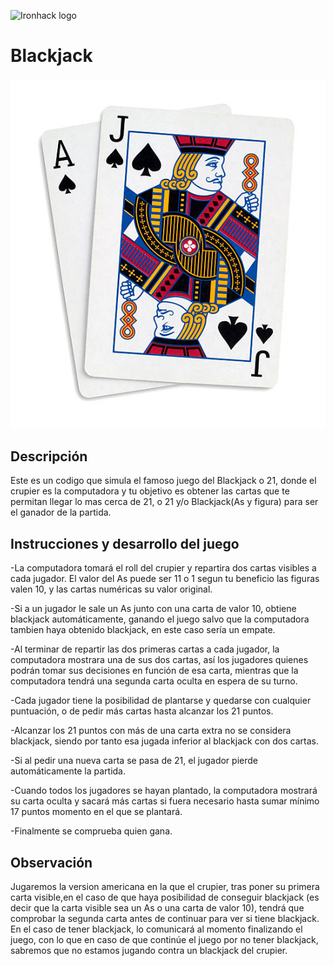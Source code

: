 ![Ironhack logo](https://i.imgur.com/1QgrNNw.png)

# Blackjack
##### ![](https://github.com/Tan30s/Blackjack/blob/main/imagenes/blackjack1.png)

## Descripción 
Este es un codigo que simula el famoso juego del Blackjack o 21, donde el crupier es la computadora y tu objetivo es obtener las cartas que te permitan llegar lo mas cerca de 21, o 21 y/o Blackjack(As y figura) para ser el ganador de la partida.  

## Instrucciones y desarrollo del juego

-La computadora tomará el roll del crupier y repartira dos cartas visibles a cada jugador. El valor del As puede ser 11 o 1 segun tu beneficio las figuras valen 10, y las cartas numéricas su valor original. 

-Si a un jugador le sale un As junto con una carta de valor 10, obtiene blackjack automáticamente, ganando el juego salvo que la computadora tambien haya obtenido blackjack, en este caso sería un empate. 

-Al terminar de repartir las dos primeras cartas a cada jugador, la computadora mostrara una de sus dos cartas, así los jugadores quienes podrán tomar sus decisiones en función de esa carta, mientras que la computadora tendrá una segunda carta oculta en espera de su turno. 

-Cada jugador tiene la posibilidad de plantarse y quedarse con cualquier puntuación, o de pedir más cartas hasta alcanzar los 21 puntos. 

-Alcanzar los 21 puntos con más de una carta extra no se considera blackjack, siendo por tanto esa jugada inferior al blackjack con dos cartas. 

-Si al pedir una nueva carta se pasa de 21, el jugador pierde automáticamente la partida.

-Cuando todos los jugadores se hayan plantado, la computadora  mostrará su carta oculta y sacará más cartas si fuera necesario hasta sumar mínimo 17 puntos momento en el que se plantará.

-Finalmente se comprueba quien gana.

## Observación
Jugaremos la version americana en la que  el crupier, tras poner su primera carta visible,en el caso de que haya posibilidad de conseguir blackjack (es decir que la carta visible sea un As o una carta de valor 10), tendrá que comprobar la segunda carta antes de continuar para ver si tiene blackjack. En el caso de tener blackjack, lo comunicará al momento finalizando el juego, con lo que en caso de que continúe el juego por no tener blackjack, sabremos que no estamos jugando contra un blackjack del crupier.

